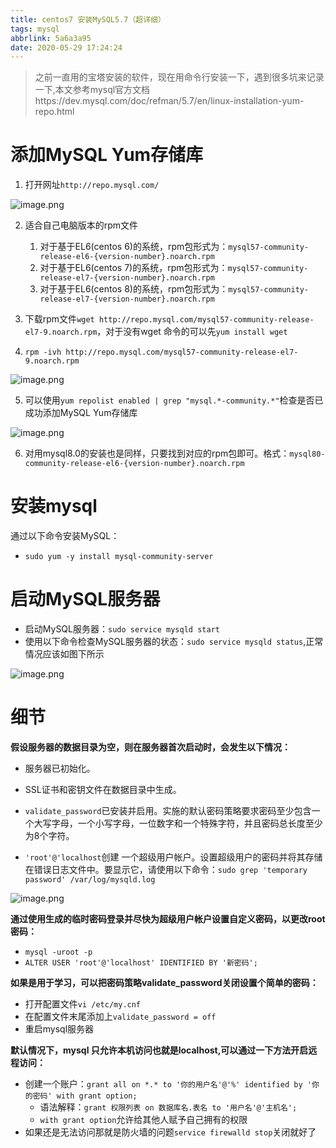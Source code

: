 ```yaml
---
title: centos7 安装MySQL5.7（超详细）
tags: mysql
abbrlink: 5a6a3a95
date: 2020-05-29 17:24:24
---
```


> 之前一直用的宝塔安装的软件，现在用命令行安装一下，遇到很多坑来记录一下,本文参考mysql官方文档https://dev.mysql.com/doc/refman/5.7/en/linux-installation-yum-repo.html

# 添加MySQL Yum存储库
1. 打开网址`http://repo.mysql.com/`

![image.png](https://halo-1257208482.image.myqcloud.com/image_1590736107586.png!webp)

2. 适合自己电脑版本的rpm文件
	1. 对于基于EL6(centos 6)的系统，rpm包形式为：`mysql57-community-release-el6-{version-number}.noarch.rpm`
	2. 对于基于EL6(centos 7)的系统，rpm包形式为：`mysql57-community-release-el7-{version-number}.noarch.rpm`
	3. 对于基于EL6(centos 8)的系统，rpm包形式为：`mysql57-community-release-el7-{version-number}.noarch.rpm`

3. 下载rpm文件`wget http://repo.mysql.com/mysql57-community-release-el7-9.noarch.rpm`，对于没有wget 命令的可以先`yum install wget`
4. `rpm -ivh http://repo.mysql.com/mysql57-community-release-el7-9.noarch.rpm` 


![image.png](https://halo-1257208482.image.myqcloud.com/image_1590735743114.png!webp)

5. 可以使用`yum repolist enabled | grep "mysql.*-community.*"`检查是否已成功添加MySQL Yum存储库

![image.png](https://halo-1257208482.image.myqcloud.com/image_1590735831753.png!webp)

6. 对用mysql8.0的安装也是同样，只要找到对应的rpm包即可。格式：`mysql80-community-release-el6-{version-number}.noarch.rpm`
# 安装mysql
通过以下命令安装MySQL：
- `sudo yum -y install mysql-community-server`

# 启动MySQL服务器
- 启动MySQL服务器：`sudo service mysqld start`
- 使用以下命令检查MySQL服务器的状态：`sudo service mysqld status`,正常情况应该如图下所示

![image.png](https://halo-1257208482.image.myqcloud.com/image_1590741749108.png!webp)

# 细节

**假设服务器的数据目录为空，则在服务器首次启动时，会发生以下情况：**

- 服务器已初始化。

- SSL证书和密钥文件在数据目录中生成。

- `validate_password`已安装并启用。实施的默认密码策略要求密码至少包含一个大写字母，一个小写字母，一位数字和一个特殊字符，并且密码总长度至少为8个字符。

- `'root'@'localhost`创建 一个超级用户帐户。设置超级用户的密码并将其存储在错误日志文件中。要显示它，请使用以下命令：`sudo grep 'temporary password' /var/log/mysqld.log`


![image.png](https://halo-1257208482.image.myqcloud.com/image_1590741906407.png!webp)

**通过使用生成的临时密码登录并尽快为超级用户帐户设置自定义密码，以更改root密码：**
- `mysql -uroot -p`
- `ALTER USER 'root'@'localhost' IDENTIFIED BY '新密码';`

**如果是用于学习，可以把密码策略validate_password关闭设置个简单的密码：**
- 打开配置文件`vi /etc/my.cnf`
- 在配置文件末尾添加上`validate_password = off`
- 重启mysql服务器

**默认情况下，mysql 只允许本机访问也就是localhost,可以通过一下方法开启远程访问：**
- 创建一个账户：`grant all on *.* to '你的用户名'@'%' identified by '你的密码' with grant option;` 
	- 语法解释：`grant 权限列表 on 数据库名.表名 to '用户名'@'主机名';`
	- `with grant option`允许给其他人赋予自己拥有的权限
- 如果还是无法访问那就是防火墙的问题`service firewalld stop`关闭就好了

